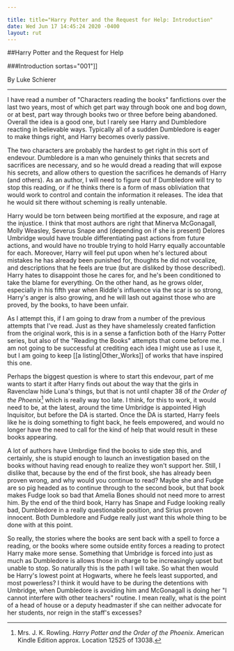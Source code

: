 ```yaml
---

title: title="Harry Potter and the Request for Help: Introduction"
date: Wed Jun 17 14:45:24 2020 -0400
layout: rut
---
```


##Harry Potter and the Request for Help

###Introduction
sortas="001"]]

By Luke Schierer

- - -


I have read a number of "Characters reading the books" fanfictions over the last
two years, most of which get part way through book one and bog down, or at best,
part way through books two or three before being abandoned.  Overall the idea is
a good one, but I rarely see Harry and Dumbledore reacting in believable ways.
Typically all of a sudden Dumbledore is eager to make things right, and Harry
becomes overly passive.  

The two characters are probably the hardest to get
right in this sort of endevour.  Dumbledore is a man who genuinely thinks
that secrets and sacrifices are necessary, and so he would dread a reading that
will expose his secrets, and allow others to question the sacrifices he demands
of Harry (and others).  As an author, I will need to figure out if Dumbledore
will try to stop this reading, or if he thinks there is a form of mass
obliviation that would work to control and contain the information it releases.
The idea that he would sit there without scheming is really untenable. 

Harry would be torn between being mortified at the
exposure, and rage at the injustice.  I think that most authors are right that
Minerva McGonagall, Molly Weasley, Severus Snape and (depending on if she is
present) Delores Umbridge would have trouble differentiating past actions from
future actions, and would have no trouble trying to hold Harry equally
accountable for each.  Moreover, Harry will feel put upon when he's lectured
about mistakes he has already been punished for, thoughts he did not vocalize,
and descriptions that he feels are true (but are disliked by those described).
Harry hates to disappoint those he cares for, and he's been conditioned to take
the blame for everything.  On the other hand, as he grows older, especially in
his fifth year when Riddle's influence via the scar is so strong, Harry's anger
is also growing, and he will lash out against those who are proved, by the
books, to have been unfair. 

As I attempt this, if I am going to draw from a number of the previous attempts
that I've read.  Just as they have shamelessly created fanfiction from the
original work, this is in a sense a fanfiction both of the Harry Potter series,
but also of the "Reading the Books" attempts that come before me.  I am not
going to be successful at crediting each idea I might use as I use it, but I am
going to keep [[a listing|Other_Works]] of works that have inspired this one.

Perhaps the biggest question is where to start this endevour, part of me wants
to start it after Harry finds out about the way that the girls in Ravenclaw hide
Luna's things, but that is not until chapter 38 of _the Order of the
Phoenix_[^20200612-1] which is really way too late.  I think, for this to work,
it would need to be, at the latest, around the time Umbridge is appointed High
Inquisitor, but before the DA is started.  Once the DA is started, Harry feels
like he is doing something to fight back, he feels empowered, and would no
longer have the need to call for the kind of help that would result in these
books appearing.  

A lot of authors have Umbrdige find the books to side step
this, and certainly, she is stupid enough to launch an investigation based on
the books without having read enough to realize they won't support her.  Still,
I dislike that, because by the end of the first book, she has already been
proven wrong, and why would you continue to read? Maybe she and Fudge are so
pig headed as to continue through to the second book, but that book makes Fudge
look so bad that Amelia Bones should not need more to arrest him.  By the end of
the third book, Harry has Snape and Fudge looking really bad, Dumbledore in a
really questionable position, and Sirius proven innocent.  Both Dumbledore and
Fudge really just want this whole thing to be done with at this point.  

So really, the stories where the books are sent back with a spell to force a
reading, or the books where some outside entity forces a reading to protect
Harry make more sense.  Something that Umbridge is forced into just as much as
Dumbledore is allows those in charge to be increasingly upset but unable to
stop. So naturally this is the path I will take.  So what then would be Harry's
lowest point at Hogwarts, where he feels least supported, and most powerless? I
think it would have to be during the detentions with Umbridge, when Dumbledore
is avoiding him and McGonagall is doing her "I cannot interfere with other
teachers" routine.  I mean really, what is the point of a head of house or a
deputy headmaster if she can neither advocate for her students, nor reign in the
staff's excesses? 

[^20200612-1]: Mrs. J. K. Rowling. _Harry Potter and the Order of the Phoenix_.
    American Kindle Edition approx. Location 12525 of 13038.  
